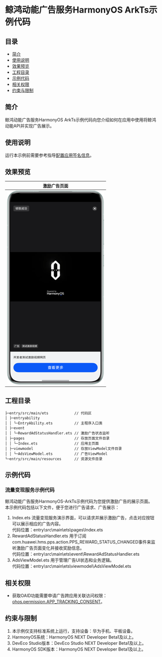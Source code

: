 # 鲸鸿动能广告服务HarmonyOS ArkTs示例代码

## 目录

- [简介](#简介)
- [使用说明](#使用说明)
- [效果预览](#效果预览)
- [工程目录](#工程目录)
- [示例代码](#示例代码)
- [相关权限](#相关权限)
- [约束与限制](#约束与限制)

## 简介

鲸鸿动能广告服务HarmonyOS ArkTs示例代码向您介绍如何在应用中使用将鲸鸿动能API并实现广告展示。

## 使用说明

运行本示例前需要参考指导[配置应用签名信息](https://developer.huawei.com/consumer/cn/doc/harmonyos-guides/application-dev-overview#section42841246144813)。

## 效果预览

| 激励广告页面                                     |
|--------------------------------------------|
| ![avatar](./screenshots/device/reward.png) |

## 工程目录

```
├─entry/src/main/ets            // 代码区  
│ ├─entryability
│ │ └─EntryAbility.ets          // 主程序入口类
│ ├─event   
│ │ └─RewardAdStatusHandler.ets // 激励广告状态监听
│ ├─pages                       // 存放页面文件目录                
│ │ └─Index.ets                 // 应用主页面
│ ├─viewmodel                   // 存放ViewModel文件目录
│ │ └─AdsViewModel.ets          // 广告ViewModel
└─entry/src/main/resources      // 资源文件目录
```

## 示例代码

### 流量变现服务示例代码

鲸鸿动能广告服务HarmonyOS-ArkTs示例代码为您提供激励广告的展示页面。
本示例代码包括以下文件，便于您进行广告请求、广告展示：

1. Index.ets
   流量变现服务演示界面，可以请求并展示激励广告，点击对应按钮可以展示相应的广告内容。
   <br>代码位置：entry\src\main\ets\pages\Index.ets</br>
2. RewardAdStatusHandler.ets
   用于订阅com.huawei.hms.pps.action.PPS_REWARD_STATUS_CHANGED事件来监听激励广告页面变化并接收奖励信息。
   <br>代码位置：entry\src\main\ets\event\RewardAdStatusHandler.ets</br>
3. AdsViewModel.ets
   用于管理广告UI状态和业务逻辑。
   <br>代码位置：entry\src\main\ets\viewmodel\AdsViewModel.ets</br>

## 相关权限

- 获取OAID功能需要申请广告跨应用关联访问权限：[ohos.permission.APP_TRACKING_CONSENT](https://developer.huawei.com/consumer/cn/doc/harmonyos-guides/permissions-for-all-user#ohospermissionapp_tracking_consent)。

## 约束与限制

1. 本示例仅支持标准系统上运行，支持设备：华为手机、平板设备。
2. HarmonyOS系统：HarmonyOS NEXT Developer Beta1及以上。
3. DevEco Studio版本：DevEco Studio NEXT Developer Beta1及以上。
4. HarmonyOS SDK版本：HarmonyOS NEXT Developer Beta1及以上。